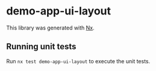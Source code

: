 # demo-app-ui-layout

This library was generated with [Nx](https://nx.dev).

## Running unit tests

Run `nx test demo-app-ui-layout` to execute the unit tests.

